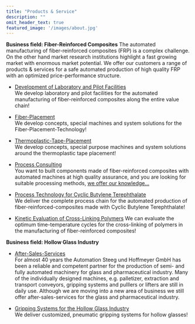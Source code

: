 ```yaml
---
title: "Products & Service"
description: ""
omit_header_text: true
featured_image: '/images/about.jpg'
---
```

**Business field: Fiber-Reinforced Composites**
The automated manufacturing of fiber-reinforced composites (FRP) is a complex challenge. On the other hand market research institutions highlight a fast growing market with enormous market potential. We offer our customers a range of products & services for a safe automated production of high quality FRP with an optimized price-performance structure.

* [Development of Laboratory and Pilot Facilities](/en/development-of-laboratory-and-pilot-facilities/)  
We develop laboratory and pilot facilities for the automated manufacturing of fiber-reinforced composites along the entire value chain!  

* [Fiber-Placement](/en/fiber-placement/)  
We develop concepts, special machines and system solutions for the Fiber-Placement-Technology!

* [Thermoplastic-Tape-Placement](/en/thermoplastic/)  
We develop concepts, special purpose machines and system solutions around the thermoplastic tape placement!

* [Process Consulting](/en/process-consulting/)  
You want to built components made ​​of fiber-reinforced composites with automated machines at high quality assurance, and you are looking for suitable processing methods, [we offer our knowledge…](/en/contact/)

* [Process Technology for Cyclic Butylene Terephthalate](/en/process-technology)  
We deliver the complete process chain for the automated production of fiber-reinforced-composites made with Cyclic Butylene Terephthalate!

* [Kinetic Evaluation of Cross-Linking Polymers](/en/kinetic)
We can evaluate the optimum time-temperature cycles for the cross-linking of polymers in the manufacturing of fiber-reinforced composites!

**Business field: Hollow Glass Industry**

* [After-Sales-Services](/en/after-sales-services)  
For almost 40 years the Automation Steeg und Hoffmeyer GmbH has been a reliable and competent partner for the production of semi- and fully automated machinery for glass and pharmaceutical industry.
Many of the individually designed machines, e.g. palletizer, extraction and transport conveyors, gripping systems and pulllers or lifters are still in daily use. Although we are moving into a new area of ​​business we still offer after-sales-services for the glass and pharmaceutical industry.

* [Gripping Systems for the Hollow Glass Industry](/en/gripping-systems)  
We deliver customized, pneumatic gripping systems for hollow glasses!